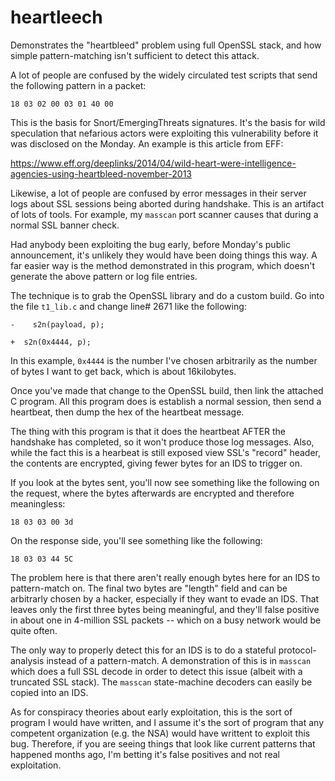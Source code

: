 heartleech
==========

Demonstrates the "heartbleed" problem using full OpenSSL stack, and how simple
pattern-matching isn't sufficient to detect this attack.


A lot of people are confused by the widely circulated test scripts that send the
following pattern in a packet:

  `18 03 02 00 03 01 40 00`
  
This is the basis for Snort/EmergingThreats signatures. It's the basis for wild
speculation that nefarious actors were exploiting this vulnerability before
it was disclosed on the Monday. An example is this article from EFF:
  
  https://www.eff.org/deeplinks/2014/04/wild-heart-were-intelligence-agencies-using-heartbleed-november-2013
  
Likewise, a lot of people are confused by error messages in their server logs
about SSL sessions being aborted during handshake. This is an artifact of lots
of tools. For example, my `masscan` port scanner causes that during a normal
SSL banner check.


Had anybody been exploiting the bug early, before Monday's public announcement,
it's unlikely they would have been doing things this way. A far easier way is the
method demonstrated in this program, which doesn't generate the above pattern
or log file entries.

The technique is to grab the OpenSSL library and do a custom build. Go into the
file `t1_lib.c` and change line# 2671 like the following:

  `- 	s2n(payload, p);`
  
  `+  s2n(0x4444, p);`

In this example, `0x4444` is the number I've chosen arbitrarily as the number
of bytes I want to get back, which is about 16kilobytes.

Once you've made that change to the OpenSSL build, then link the attached C
program. All this program does is establish a normal session, then send a heartbeat,
then dump the hex of the heartbeat message.

The thing with this program is that it does the heartbeat AFTER the handshake has
completed, so it won't produce those log messages. Also, while the fact this is 
a hearbeat is still exposed view SSL's "record" header, the contents are encrypted,
giving fewer bytes for an IDS to trigger on.

If you look at the bytes sent, you'll now see something like the following on the
request, where the bytes afterwards are encrypted and therefore meaningless:

  `18 03 03 00 3d`
  
On the response side, you'll see something like the following:

  `18 03 03 44 5C`
  
The problem here is that there aren't really enough bytes here for an IDS to pattern-match
on. The final two bytes are "length" field and can be arbitrarly chosen by a hacker, especially
if they want to evade an IDS. That leaves only the first three bytes being meaningful,
and they'll false positive in about one in 4-million SSL packets -- which on a busy network
would be quite often.

The only way to properly detect this for an IDS is to do a stateful protocol-analysis instead
of a pattern-match. A demonstration of this is in `masscan` which does a full SSL decode in
order to detect this issue (albeit with a truncated SSL stack). The `masscan` state-machine
decoders can easily be copied into an IDS.

As for conspiracy theories about early exploitation, this is the sort of program I would have
written, and I assume it's the sort of program that any competent organization (e.g. the NSA)
would have writtent to exploit this bug. Therefore, if you are seeing things that look like
current patterns that happened months ago, I'm betting it's false positives and not real
exploitation.


